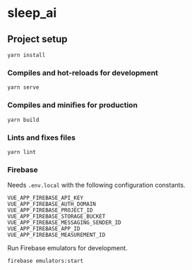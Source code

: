 # sleep_ai

## Project setup
```
yarn install
```

### Compiles and hot-reloads for development
```
yarn serve
```

### Compiles and minifies for production
```
yarn build
```

### Lints and fixes files
```
yarn lint
```

### Firebase
Needs `.env.local` with the following configuration constants.
```
VUE_APP_FIREBASE_API_KEY
VUE_APP_FIREBASE_AUTH_DOMAIN
VUE_APP_FIREBASE_PROJECT_ID
VUE_APP_FIREBASE_STORAGE_BUCKET
VUE_APP_FIREBASE_MESSAGING_SENDER_ID
VUE_APP_FIREBASE_APP_ID
VUE_APP_FIREBASE_MEASUREMENT_ID
```

Run Firebase emulators for development.
```
firebase emulators:start
```